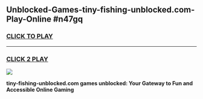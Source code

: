 
## Unblocked-Games-tiny-fishing-unblocked.com-Play-Online #n47gq
<h3>
<a href="https://news.freeplayer.one?title=tiny-fishing-unblocked.com&ref=3">CLICK TO PLAY</a></h3>
<hr>

<h3>
<a href="https://news.freeplayer.one?title=tiny-fishing-unblocked.com&ref=3">CLICK 2 PLAY</a>
  
</h3>

<a href="https://news.freeplayer.one?title=tiny-fishing-unblocked.com&ref=3"><img src="https://clearcache.store/games.png"></a>


**tiny-fishing-unblocked.com games unblocked: Your Gateway to Fun and Accessible Online Gaming**
